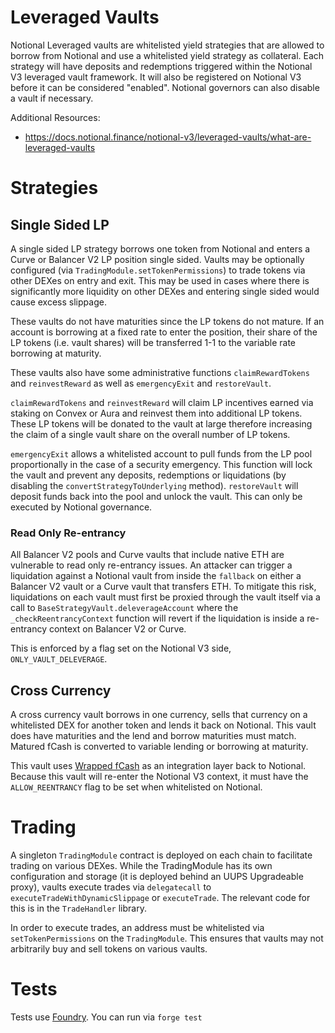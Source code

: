 # Leveraged Vaults

Notional Leveraged vaults are whitelisted yield strategies that are allowed to borrow from Notional and use a whitelisted yield strategy as collateral. Each strategy will have deposits and redemptions triggered within the Notional V3 leveraged vault framework. It will also be registered on Notional V3 before it can be considered "enabled". Notional governors can also disable a vault if necessary.

Additional Resources:
- https://docs.notional.finance/notional-v3/leveraged-vaults/what-are-leveraged-vaults

# Strategies

## Single Sided LP

A single sided LP strategy borrows one token from Notional and enters a Curve or Balancer V2 LP position single sided. Vaults may be optionally configured (via `TradingModule.setTokenPermissions`) to trade tokens via other DEXes on entry and exit. This may be used in cases where there is significantly more liquidity on other DEXes and entering single sided would cause excess slippage.

These vaults do not have maturities since the LP tokens do not mature. If an account is borrowing at a fixed rate to enter the position, their share of the LP tokens (i.e. vault shares) will be transferred 1-1 to the variable rate borrowing at maturity.

These vaults also have some administrative functions `claimRewardTokens` and `reinvestReward` as well as `emergencyExit` and `restoreVault`.

`claimRewardTokens` and `reinvestReward` will claim LP incentives earned via staking on Convex or Aura and reinvest them into additional LP tokens. These LP tokens will be donated to the vault at large therefore increasing the claim of a single vault share on the overall number of LP tokens.

`emergencyExit` allows a whitelisted account to pull funds from the LP pool proportionally in the case of a security emergency. This function will lock the vault and prevent any deposits, redemptions or liquidations (by disabling the `convertStrategyToUnderlying` method). `restoreVault` will deposit funds back into the pool and unlock the vault. This can only be executed by Notional governance.

### Read Only Re-entrancy

All Balancer V2 pools and Curve vaults that include native ETH are vulnerable to read only re-entrancy issues. An attacker can trigger a liquidation against a Notional vault from inside the `fallback` on either a Balancer V2 vault or a Curve vault that transfers ETH. To mitigate this risk, liquidations on each vault must first be proxied through the vault itself via a call to `BaseStrategyVault.deleverageAccount` where the `_checkReentrancyContext` function will revert if the liquidation is inside a re-entrancy context on Balancer V2 or Curve.

This is enforced by a flag set on the Notional V3 side, `ONLY_VAULT_DELEVERAGE`.

## Cross Currency

A cross currency vault borrows in one currency, sells that currency on a whitelisted DEX for another token and lends it back on Notional. This vault does have maturities and the lend and borrow maturities must match. Matured fCash is converted to variable lending or borrowing at maturity.

This vault uses [Wrapped fCash](https://github.com/notional-finance/wrapped-fcash) as an integration layer back to Notional. Because this vault will re-enter the Notional V3 context, it must have the `ALLOW_REENTRANCY` flag to be set when whitelisted on Notional.

# Trading

A singleton `TradingModule` contract is deployed on each chain to facilitate trading on various DEXes. While the TradingModule has its own configuration and storage (it is deployed behind an UUPS Upgradeable proxy), vaults execute trades via `delegatecall` to `executeTradeWithDynamicSlippage` or `executeTrade`. The relevant code for this is in the `TradeHandler` library.

In order to execute trades, an address must be whitelisted via `setTokenPermissions` on the `TradingModule`. This ensures that vaults may not arbitrarily buy and sell tokens on various vaults.

# Tests

Tests use [Foundry](https://book.getfoundry.sh/). You can run via `forge test`